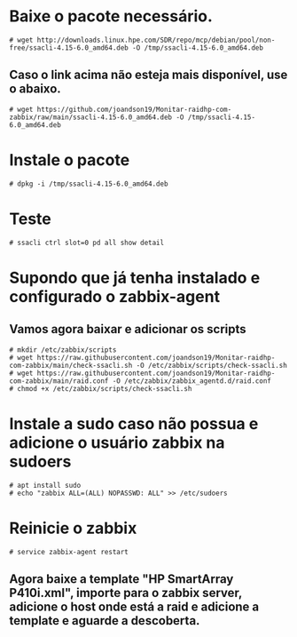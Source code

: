 # Baixe o pacote necessário.
```
# wget http://downloads.linux.hpe.com/SDR/repo/mcp/debian/pool/non-free/ssacli-4.15-6.0_amd64.deb -O /tmp/ssacli-4.15-6.0_amd64.deb
```
## Caso o link acima não esteja mais disponível, use o abaixo.
```
# wget https://github.com/joandson19/Monitar-raidhp-com-zabbix/raw/main/ssacli-4.15-6.0_amd64.deb -O /tmp/ssacli-4.15-6.0_amd64.deb
```
# Instale o pacote
```
# dpkg -i /tmp/ssacli-4.15-6.0_amd64.deb
```

# Teste 
```
# ssacli ctrl slot=0 pd all show detail
```

# Supondo que já tenha instalado e configurado o zabbix-agent
## Vamos agora baixar e adicionar os scripts
```
# mkdir /etc/zabbix/scripts
# wget https://raw.githubusercontent.com/joandson19/Monitar-raidhp-com-zabbix/main/check-ssacli.sh -O /etc/zabbix/scripts/check-ssacli.sh
# wget https://raw.githubusercontent.com/joandson19/Monitar-raidhp-com-zabbix/main/raid.conf -O /etc/zabbix/zabbix_agentd.d/raid.conf
# chmod +x /etc/zabbix/scripts/check-ssacli.sh
```

# Instale a sudo caso não possua e adicione o usuário zabbix na sudoers
```
# apt install sudo
# echo "zabbix ALL=(ALL) NOPASSWD: ALL" >> /etc/sudoers
```

# Reinicie o zabbix
```
# service zabbix-agent restart
```

## Agora baixe a template "HP SmartArray P410i.xml", importe para o zabbix server, adicione o host onde está a raid e adicione a template e aguarde a descoberta.


